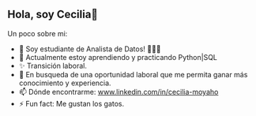## Hola, soy Cecilia👋

<!--
**CECILIAM14/CECILIAM14** is a ✨ _special_ ✨ repository because its `README.md` (this file) appears on your GitHub profile. -->

Un poco sobre mi:

- 🔭 Soy estudiante de Analista de Datos! 👩🏻‍💻
- 🌱 Actualmente estoy aprendiendo y practicando Python|SQL
- ✨ Transición laboral.
- 👯 En busqueda de una oportunidad laboral que me permita ganar más conocimiento y experiencia.
- 📫 Dónde encontrarme: www.linkedin.com/in/cecilia-moyaho
- ⚡ Fun fact: Me gustan los gatos.
  

